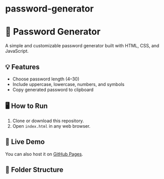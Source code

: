 # password-generator

# 🔐 Password Generator

A simple and customizable password generator built with HTML, CSS, and JavaScript.

## 💡 Features
- Choose password length (4–30)
- Include uppercase, lowercase, numbers, and symbols
- Copy generated password to clipboard

## 🖥️ How to Run
1. Clone or download this repository.
2. Open `index.html` in any web browser.

## 🚀 Live Demo
You can also host it on [GitHub Pages](https://pages.github.com/).

## 📁 Folder Structure

